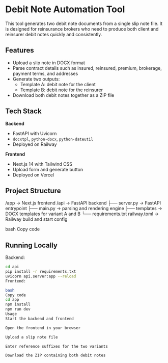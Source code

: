 # Debit Note Automation Tool

This tool generates two debit note documents from a single slip note file. It is designed for reinsurance brokers who need to produce both client and reinsurer debit notes quickly and consistently.

## Features
- Upload a slip note in DOCX format  
- Parse contract details such as insured, reinsured, premium, brokerage, payment terms, and addresses  
- Generate two outputs:
  - Template A: debit note for the client  
  - Template B: debit note for the reinsurer  
- Download both debit notes together as a ZIP file  

## Tech Stack
**Backend**
- FastAPI with Uvicorn  
- `docxtpl`, `python-docx`, `python-dateutil`  
- Deployed on Railway  

**Frontend**
- Next.js 14 with Tailwind CSS  
- Upload form and generate button  
- Deployed on Vercel  

## Project Structure
/app → Next.js frontend
/api → FastAPI backend
├── server.py → FastAPI entrypoint
├── main.py → parsing and rendering engine
├── templates → DOCX templates for variant A and B
└── requirements.txt
railway.toml → Railway build and start config

bash
Copy code

## Running Locally
Backend:
```bash
cd api
pip install -r requirements.txt
uvicorn api.server:app --reload
Frontend:

bash
Copy code
cd app
npm install
npm run dev
Usage
Start the backend and frontend

Open the frontend in your browser

Upload a slip note file

Enter reference suffixes for the two variants

Download the ZIP containing both debit notes